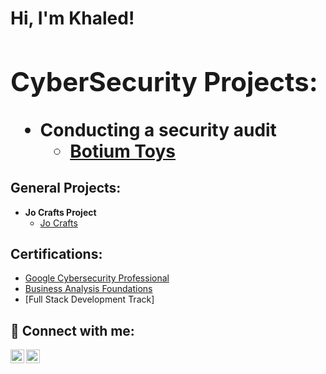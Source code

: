 <h1>Hi, I'm Khaled! <br/><a>

<h2> CyberSecurity Projects:</h2>

- <b>Conducting a security audit</b>
  - [Botium Toys]()
 
    
<h2> General Projects:</h2>

- <b>Jo Crafts Project</b>
  - [Jo Crafts](https://github.com/khaled-hamdan/JoCrafts)


<h2> Certifications:</h2>

- [Google Cybersecurity Professional](https://coursera.org/share/67e5cb0dd7c478f1d7ec81079c3a40b8)
- [Business Analysis Foundations](https://www.linkedin.com/learning/certificates/898bd49ac958cad2e38f784c865de83e3c8fd2af6e0d705979cf7bd88728f32a)
- [Full Stack Development Track]

<h2> 🤳 Connect with me:</h2>


[<img align="left" alt="khalidmhamdan | LinkedIn" width="22px" src="https://cdn.jsdelivr.net/npm/simple-icons@v3/icons/linkedin.svg" />][linkedin]
[<img align="left" alt="khalid.hamdan | Instagram" width="22px" src="https://cdn.jsdelivr.net/npm/simple-icons@v3/icons/instagram.svg" />][instagram]


[instagram]: https://www.instagram.com/_khalid.hamdan_/
[linkedin]: https://linkedin.com/in/khalidmhamdan


